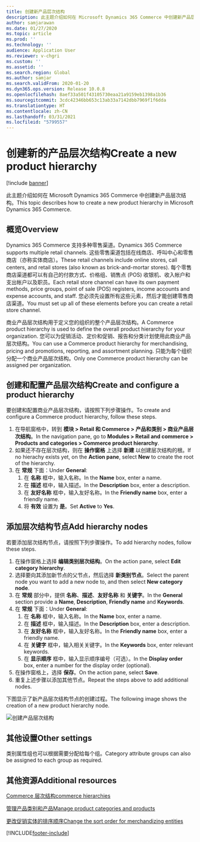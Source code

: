 ```yaml
---
title: 创建新产品层次结构
description: 此主题介绍如何在 Microsoft Dynamics 365 Commerce 中创建新产品层次结构。
author: samjarawan
ms.date: 01/27/2020
ms.topic: article
ms.prod: ''
ms.technology: ''
audience: Application User
ms.reviewer: v-chgri
ms.custom: ''
ms.assetid: ''
ms.search.region: Global
ms.author: samjar
ms.search.validFrom: 2020-01-20
ms.dyn365.ops.version: Release 10.0.8
ms.openlocfilehash: 8aef33a501f43105730eaa21a9159eb1398a1b36
ms.sourcegitcommit: 3cdc42346bb653c13ab33a7142dbb7969f1f6dda
ms.translationtype: HT
ms.contentlocale: zh-CN
ms.lasthandoff: 03/31/2021
ms.locfileid: "5799557"
---
```

# <a name="create-a-new-product-hierarchy"></a><span data-ttu-id="470ff-103">创建新的产品层次结构</span><span class="sxs-lookup"><span data-stu-id="470ff-103">Create a new product hierarchy</span></span>


[!include [banner](includes/banner.md)]

<span data-ttu-id="470ff-104">此主题介绍如何在 Microsoft Dynamics 365 Commerce 中创建新产品层次结构。</span><span class="sxs-lookup"><span data-stu-id="470ff-104">This topic describes how to create a new product hierarchy in Microsoft Dynamics 365 Commerce.</span></span>

## <a name="overview"></a><span data-ttu-id="470ff-105">概览</span><span class="sxs-lookup"><span data-stu-id="470ff-105">Overview</span></span>

<span data-ttu-id="470ff-106">Dynamics 365 Commerce 支持多种零售渠道。</span><span class="sxs-lookup"><span data-stu-id="470ff-106">Dynamics 365 Commerce supports multiple retail channels.</span></span> <span data-ttu-id="470ff-107">这些零售渠道包括在线商店、呼叫中心和零售商店（亦称实体商店）。</span><span class="sxs-lookup"><span data-stu-id="470ff-107">These retail channels include online stores, call centers, and retail stores (also known as brick-and-mortar stores).</span></span> <span data-ttu-id="470ff-108">每个零售商店渠道都可以有自己的付款方式、价格组、销售点 (POS) 收银机、收入帐户和支出帐户以及职员。</span><span class="sxs-lookup"><span data-stu-id="470ff-108">Each retail store channel can have its own payment methods, price groups, point of sale (POS) registers, income accounts and expense accounts, and staff.</span></span> <span data-ttu-id="470ff-109">您必须先设置所有这些元素，然后才能创建零售商店渠道。</span><span class="sxs-lookup"><span data-stu-id="470ff-109">You must set up all of these elements before you can create a retail store channel.</span></span> 

<span data-ttu-id="470ff-110">商业产品层次结构用于定义您的组织的整个产品层次结构。</span><span class="sxs-lookup"><span data-stu-id="470ff-110">A Commerce product hierarchy is used to define the overall product hierarchy for your organization.</span></span> <span data-ttu-id="470ff-111">您可以为促销活动、定价和促销、报告和分类计划使用此商业产品层次结构。</span><span class="sxs-lookup"><span data-stu-id="470ff-111">You can use a Commerce product hierarchy for merchandising, pricing and promotions, reporting, and assortment planning.</span></span> <span data-ttu-id="470ff-112">只能为每个组织分配一个商业产品层次结构。</span><span class="sxs-lookup"><span data-stu-id="470ff-112">Only one Commerce product hierarchy can be assigned per organization.</span></span>

## <a name="create-and-configure-a-product-hierarchy"></a><span data-ttu-id="470ff-113">创建和配置产品层次结构</span><span class="sxs-lookup"><span data-stu-id="470ff-113">Create and configure a product hierarchy</span></span>

<span data-ttu-id="470ff-114">要创建和配置商业产品层次结构，请按照下列步骤操作。</span><span class="sxs-lookup"><span data-stu-id="470ff-114">To create and configure a Commerce product hierarchy, follow these steps.</span></span>

1. <span data-ttu-id="470ff-115">在导航窗格中，转到 **模块 \> Retail 和 Commerce \> 产品和类别 \> 商业产品层次结构**。</span><span class="sxs-lookup"><span data-stu-id="470ff-115">In the navigation pane, go to **Modules \> Retail and commerce \> Products and categories \> Commerce product hierarchy**.</span></span>
1. <span data-ttu-id="470ff-116">如果还不存在层次结构，则在 **操作窗格** 上选择 **新建** 以创建层次结构的根。</span><span class="sxs-lookup"><span data-stu-id="470ff-116">If no hierachy exists yet, on the **Action pane**, select **New** to create the root of the hierarchy.</span></span>
1. <span data-ttu-id="470ff-117">在 **常规** 下面：</span><span class="sxs-lookup"><span data-stu-id="470ff-117">Under **General**:</span></span>
    1. <span data-ttu-id="470ff-118">在 **名称** 框中，输入名称。</span><span class="sxs-lookup"><span data-stu-id="470ff-118">In the **Name** box, enter a name.</span></span>
    1. <span data-ttu-id="470ff-119">在 **描述** 框中，输入描述。</span><span class="sxs-lookup"><span data-stu-id="470ff-119">In the **Description** box, enter a description.</span></span>
    1. <span data-ttu-id="470ff-120">在 **友好名称** 框中，输入友好名称。</span><span class="sxs-lookup"><span data-stu-id="470ff-120">In the **Friendly name** box, enter a friendly name.</span></span>
    1. <span data-ttu-id="470ff-121">将 **有效** 设置为 **是**。</span><span class="sxs-lookup"><span data-stu-id="470ff-121">Set **Active** to **Yes**.</span></span>

## <a name="add-hierarchy-nodes"></a><span data-ttu-id="470ff-122">添加层次结构节点</span><span class="sxs-lookup"><span data-stu-id="470ff-122">Add hierarchy nodes</span></span>

<span data-ttu-id="470ff-123">若要添加层次结构节点，请按照下列步骤操作。</span><span class="sxs-lookup"><span data-stu-id="470ff-123">To add hierarchy nodes, follow these steps.</span></span>

1. <span data-ttu-id="470ff-124">在操作窗格上选择 **编辑类别层次结构**。</span><span class="sxs-lookup"><span data-stu-id="470ff-124">On the action pane, select **Edit category hierarchy**.</span></span>
1. <span data-ttu-id="470ff-125">选择要向其添加新节点的父节点，然后选择 **新类别节点**。</span><span class="sxs-lookup"><span data-stu-id="470ff-125">Select the parent node you want to add a new node to, and then select **New category node**.</span></span>
1. <span data-ttu-id="470ff-126">在 **常规** 部分中，提供 **名称**、**描述**、**友好名称** 和 **关键字**。</span><span class="sxs-lookup"><span data-stu-id="470ff-126">In the **General** section provide a **Name**, **Description**, **Friendly name** and **Keywords**.</span></span>
1. <span data-ttu-id="470ff-127">在 **常规** 下面：</span><span class="sxs-lookup"><span data-stu-id="470ff-127">Under **General**:</span></span>
    1. <span data-ttu-id="470ff-128">在 **名称** 框中，输入名称。</span><span class="sxs-lookup"><span data-stu-id="470ff-128">In the **Name** box, enter a name.</span></span>
    1. <span data-ttu-id="470ff-129">在 **描述** 框中，输入描述。</span><span class="sxs-lookup"><span data-stu-id="470ff-129">In the **Description** box, enter a description.</span></span>
    1. <span data-ttu-id="470ff-130">在 **友好名称** 框中，输入友好名称。</span><span class="sxs-lookup"><span data-stu-id="470ff-130">In the **Friendly name** box, enter a friendly name.</span></span>
    1. <span data-ttu-id="470ff-131">在 **关键字** 框中，输入相关关键字。</span><span class="sxs-lookup"><span data-stu-id="470ff-131">In the **Keywords** box, enter relevant keywords.</span></span>
    1. <span data-ttu-id="470ff-132">在 **显示顺序** 框中，输入显示顺序编号（可选）。</span><span class="sxs-lookup"><span data-stu-id="470ff-132">In the **Display order** box, enter a number for the display order (optional).</span></span>
1. <span data-ttu-id="470ff-133">在操作窗格上，选择 **保存**。</span><span class="sxs-lookup"><span data-stu-id="470ff-133">On the action pane, select **Save**.</span></span>
1. <span data-ttu-id="470ff-134">重复上述步骤以添加其他节点。</span><span class="sxs-lookup"><span data-stu-id="470ff-134">Repeat the steps above to add additional nodes.</span></span>

<span data-ttu-id="470ff-135">下图显示了新产品层次结构节点的创建过程。</span><span class="sxs-lookup"><span data-stu-id="470ff-135">The following image shows the creation of a new product hierarchy node.</span></span>

![创建产品层次结构](media/create-product-hierarchy.png)

## <a name="other-settings"></a><span data-ttu-id="470ff-137">其他设置</span><span class="sxs-lookup"><span data-stu-id="470ff-137">Other settings</span></span>

<span data-ttu-id="470ff-138">类别属性组也可以根据需要分配给每个组。</span><span class="sxs-lookup"><span data-stu-id="470ff-138">Category attribute groups can also be assigned to each group as required.</span></span>  

## <a name="additional-resources"></a><span data-ttu-id="470ff-139">其他资源</span><span class="sxs-lookup"><span data-stu-id="470ff-139">Additional resources</span></span>

[<span data-ttu-id="470ff-140">Commerce 层次结构</span><span class="sxs-lookup"><span data-stu-id="470ff-140">commerce hierarchies</span></span>](retail-hierarchies.md)

[<span data-ttu-id="470ff-141">管理产品类别和产品</span><span class="sxs-lookup"><span data-stu-id="470ff-141">Manage product categories and products </span></span>](category-management-product-creation.md)

[<span data-ttu-id="470ff-142">更改促销实体的排序顺序</span><span class="sxs-lookup"><span data-stu-id="470ff-142">Change the sort order for merchandizing entities</span></span>](custom-order-categories-nav-retail-prod-hierarchy.md)


[!INCLUDE[footer-include](../includes/footer-banner.md)]